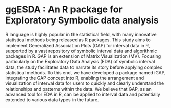 
# ggESDA : An R package for Exploratory Symbolic data analysis

R language is highly popular in the statistical field, with many innovative statistical methods being released as R packages. This study aims to implement Generalized Association Plots (GAP) for interval data in R, supported by a vast repository of symbolic interval data and algorithmic packages in R. GAP is an extension of Matrix Visualization (MV). Focusing particularly on the Exploratory Data Analysis (EDA) of symbolic interval data, the study facilitates data to narrate its story before applying complex statistical methods. To this end, we have developed a package named iGAP, integrating the GAP concept into R, enabling the arrangement and visualization of interval data for users to quickly and clearly understand the relationships and patterns within the data. We believe that GAP, as an advanced tool for EDA in R, can be applied to interval data and potentially extended to various data types in the future.
